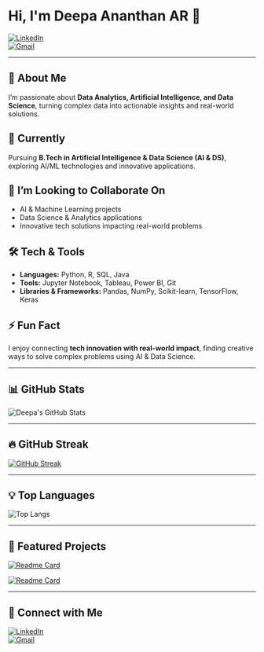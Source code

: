# Hi, I'm Deepa Ananthan AR 👋

[![LinkedIn](https://img.shields.io/badge/LinkedIn-DeepaananthanAR-blue?logo=linkedin&style=for-the-badge)](https://www.linkedin.com/in/deepa-ananthan-ar)  
[![Gmail](https://img.shields.io/badge/Gmail-deepaananthan1.8@gmail.com-red?logo=gmail&style=for-the-badge)](mailto:deepaananthan1.8@gmail.com)

---

## 👀 About Me
I’m passionate about **Data Analytics, Artificial Intelligence, and Data Science**, turning complex data into actionable insights and real-world solutions.  

## 🌱 Currently
Pursuing **B.Tech in Artificial Intelligence & Data Science (AI & DS)**, exploring AI/ML technologies and innovative applications.

## 💞️ I’m Looking to Collaborate On
- AI & Machine Learning projects  
- Data Science & Analytics applications  
- Innovative tech solutions impacting real-world problems

## 🛠️ Tech & Tools
- **Languages:** Python, R, SQL, Java  
- **Tools:** Jupyter Notebook, Tableau, Power BI, Git  
- **Libraries & Frameworks:** Pandas, NumPy, Scikit-learn, TensorFlow, Keras  

## ⚡ Fun Fact
I enjoy connecting **tech innovation with real-world impact**, finding creative ways to solve complex problems using AI & Data Science.

---
## 📊 GitHub Stats  
![Deepa's GitHub Stats](https://github-readme-stats.vercel.app/api?username=Deepaananthan2004&show_icons=true&theme=radical)  

---

## 🔥 GitHub Streak  
[![GitHub Streak](https://streak-stats.demolab.com?user=Deepaananthan2004&theme=radical&border_radius=5)](https://git.io/streak-stats)  

---

## 💡 Top Languages  
![Top Langs](https://github-readme-stats.vercel.app/api/top-langs/?username=Deepaananthan2004&layout=compact&theme=radical)  

---

## 📌 Featured Projects  

[![Readme Card](https://github-readme-stats.vercel.app/api/pin/?username=Deepaananthan2004&repo=Dreamcanvas-plus&theme=radical)](https://github.com/Deepaananthan2004/Dreamcanvas-plus)  

[![Readme Card](https://github-readme-stats.vercel.app/api/pin/?username=Deepaananthan2004&repo=GEN-AI-review-summarizer-&theme=radical)](https://github.com/Deepaananthan2004/GEN-AI-review-summarizer-)  

---

## 🔗 Connect with Me  
[![LinkedIn](https://img.shields.io/badge/LinkedIn-blue?logo=linkedin&logoColor=white)](https://www.linkedin.com/in/deepa-ananthan-ar/)  
[![Gmail](https://img.shields.io/badge/Gmail-red?logo=gmail&logoColor=white)](mailto:deepaananthan1.8@gmail.com)  
